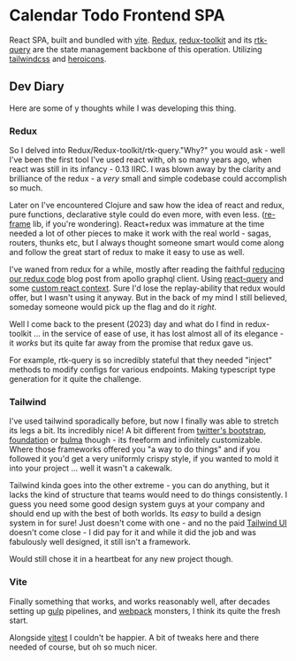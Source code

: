 # Calendar Todo Frontend SPA

React SPA, built and bundled with [vite](https://vitejs.dev).
[Redux](https://redux.js.org), [redux-toolkit](http://redux-toolkit.js.org) and its [rtk-query](https://redux-toolkit.js.org/rtk-query/overview) are the state management backbone of this operation.
Utilizing [tailwindcss](https://tailwindcss.com) and [heroicons](https://heroicons.com).

## Dev Diary

Here are some of y thoughts while I was developing this thing.

### Redux

So I delved into Redux/Redux-toolkit/rtk-query."Why?" you would ask - well I've been the first tool I've used react with, oh so many years ago, when react was still in its infancy - 0.13 IIRC. I was blown away by the clarity and brilliance of the redux - a _very_ small and simple codebase could accomplish so much.

Later on I've encountered Clojure and saw how the idea of react and redux, pure functions, declarative style could do even more, with even less. ([re-frame](https://github.com/day8/re-frame) lib, if you're wondering). React+redux was immature at the time needed a lot of other pieces to make it work with the real world - sagas, routers, thunks etc, but I always thought someone smart would come along and follow the great start of redux to make it easy to use as well.

I've waned from redux for a while, mostly after reading the faithful [reducing our redux code](https://www.apollographql.com/blog/apollo-client/reducing-our-redux-code-with-react-apollo/) blog post from apollo graphql client. Using [react-query](https://tanstack.com/query/v3/docs/react/overview) and some [custom react context](https://react.dev/reference/react/useContext). Sure I'd lose the replay-ability that redux would offer, but I wasn't using it anyway. But in the back of my mind I still believed, someday someone would pick up the flag and do it _right_.

Well I come back to the present (2023) day and what do I find in redux-toolkit ... in the service of ease of use, it has lost almost all of its elegance - it _works_ but its quite far away from the promise that redux gave us.

For example, rtk-query is so incredibly stateful that they needed "inject" methods to modify configs for various endpoints. Making typescript type generation for it quite the challenge.

### Tailwind

I've used tailwind sporadically before, but now I finally was able to stretch its legs a bit. Its incredibly nice! A bit different from [twitter's bootstrap](https://getbootstrap.com), [foundation](https://get.foundation) or [bulma](https://bulma.io) though - its freeform and infinitely customizable. Where those frameworks offered you "a way to do things" and if you followed it you'd get a very uniformly crispy style, if you wanted to mold it into your project ... well it wasn't a cakewalk.

Tailwind kinda goes into the other extreme - you can do anything, but it lacks the kind of structure that teams would need to do things consistently. I guess you need some good design system guys at your company and should end up with the best of both worlds. Its _easy_ to build a design system in for sure! Just doesn't come with one - and no the paid [Tailwind UI](https://tailwindui.com) doesn't come close - I did pay for it and while it did the job and was fabulously well designed, it still isn't a framework.

Would still chose it in a heartbeat for any new project though.

### Vite

Finally something that works, and works reasonably well, after decades setting up [gulp](https://gulpjs.com) pipelines, and [webpack](https://webpack.js.org) monsters, I think its quite the fresh start.

Alongside [vitest](https://vitejs.dev) I couldn't be happier. A bit of tweaks here and there needed of course, but oh so much nicer.

